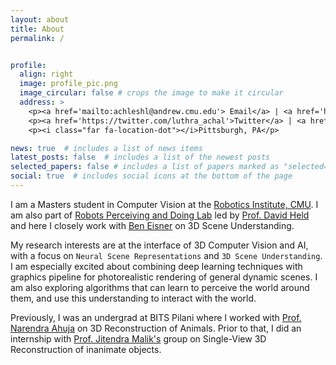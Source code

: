 ```yaml
---
layout: about
title: About
permalink: /


profile:
  align: right
  image: profile_pic.png
  image_circular: false # crops the image to make it circular
  address: >
    <p><a href='mailto:achleshl@andrew.cmu.edu'> Email</a> | <a href='https://github.com/Achleshwar'>Github</a> | <a href='https://www.linkedin.com/in/achleshwar-luthra-b80391187/'>LinkedIn</a></p>
    <p><a href='https://twitter.com/luthra_achal'>Twitter</a> | <a href='https://scholar.google.com/citations?user=37Cxhr0AAAAJ'>Google Scholar</a></p>
    <p><i class="far fa-location-dot"></i>Pittsburgh, PA</p>

news: true  # includes a list of news items
latest_posts: false  # includes a list of the newest posts
selected_papers: false # includes a list of papers marked as "selected={true}"
social: true  # includes social icons at the bottom of the page
---
```


I am a Masters student in Computer Vision at the [Robotics Institute, CMU](https://www.ri.cmu.edu/). I am also part of [Robots Perceiving and Doing Lab](https://r-pad.github.io/) led by [Prof. David Held](https://davheld.github.io/) and here I closely work with [Ben Eisner](https://beisner.me/) on 3D Scene Understanding.

My research interests are at the interface of 3D Computer Vision and AI, with a focus on `Neural Scene Representations` and `3D Scene Understanding`. I am especially excited about combining deep learning techniques with graphics pipeline for photorealistic rendering of general dynamic scenes. I am also exploring algorithms that can learn to perceive the world around them, and use this understanding to interact with the world.

Previously, I was an undergrad at BITS Pilani where I worked with [Prof. Narendra Ahuja](https://vision.ai.illinois.edu/ahuja.html) on 3D Reconstruction of Animals. Prior to that, I did an internship with [Prof. Jitendra Malik's](https://people.eecs.berkeley.edu/~malik/) group on Single-View 3D Reconstruction of inanimate objects.